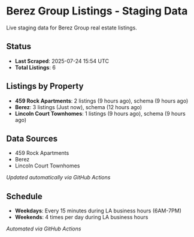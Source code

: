 # Berez Group Listings - Staging Data

Live staging data for Berez Group real estate listings.

## Status

- **Last Scraped**: 2025-07-24 15:54 UTC
- **Total Listings**: 6

## Listings by Property

- **459 Rock Apartments**: 2 listings (9 hours ago), schema (9 hours ago)
- **Berez**: 3 listings (Just now), schema (12 hours ago)
- **Lincoln Court Townhomes**: 1 listings (9 hours ago), schema (9 hours ago)

## Data Sources

- 459 Rock Apartments
- Berez
- Lincoln Court Townhomes

*Updated automatically via GitHub Actions*

## Schedule

- **Weekdays**: Every 15 minutes during LA business hours (6AM-7PM)
- **Weekends**: 4 times per day during LA business hours

*Automated via GitHub Actions*
